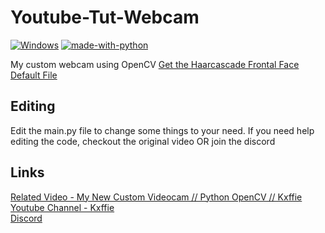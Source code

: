 # Youtube-Tut-Webcam

[![Windows](https://svgshare.com/i/ZhY.svg)](https://svgshare.com/i/ZhY.svg)
[![made-with-python](https://img.shields.io/badge/Made%20with-Python-1f425f.svg)](https://www.python.org/)


My custom webcam using OpenCV
[Get the Haarcascade Frontal Face Default File](https://bit.ly/3wSOvRQ)

## Editing

Edit the main.py file to change some things to your need. If you need help editing the code, checkout the original video OR join the discord 

## Links

[Related Video - My New Custom Videocam // Python OpenCV // Kxffie](https://bit.ly/3a2bkJO)<br />
[Youtube Channel - Kxffie](https://bit.ly/3lRgN8V)<br />
[Discord](https://bit.ly/38Le2mN)<br />
